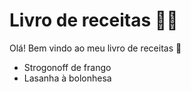 # Livro de receitas :man_cook: 

Olá! Bem vindo ao meu livro de receitas :wave: 

- Strogonoff de frango
- Lasanha à bolonhesa

